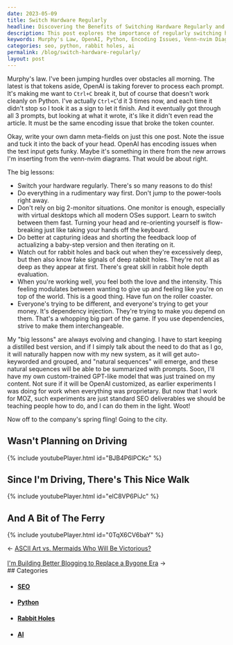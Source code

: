 ```yaml
---
date: 2023-05-09
title: Switch Hardware Regularly
headline: Discovering the Benefits of Switching Hardware Regularly and Exploring the City on a Spring Fling!
description: This post explores the importance of regularly switching hardware, as well as other lessons on working effectively. It also includes videos of a nice walk and a ferry ride as a reward for the hard work.
keywords: Murphy's Law, OpenAI, Python, Encoding Issues, Venn-nvim Diagrams, Switch Hardware Regularly, One Monitor, Virtual Desktops, Feedback Loop, Rabbit Holes, Iterating, Love and Intensity, Roller Coaster, Differentiation, Dependency Injection, Interchangeable, Natural Sequences, GPT-like Model, Custom-trained, SEO, MOZ, Spring Fling, City, Driving, Walk, Ferry
categories: seo, python, rabbit holes, ai
permalink: /blog/switch-hardware-regularly/
layout: post
---
```



Murphy's law. I've been jumping hurdles over obstacles all morning. The latest
is that tokens aside, OpenAI is taking forever to process each prompt. It's
making me want to `Ctrl+C` break it, but of course that doesn't work cleanly on
Python. I've actually `Ctrl+C`'d it 3 times now, and each time it didn't stop
so I took it as a sign to let it finish. And it eventually got through all 3
prompts, but looking at what it wrote, it's like it didn't even read the
article. It must be the same encoding issue that broke the token counter.

Okay, write your own damn meta-fields on just this one post. Note the issue and
tuck it into the back of your head. OpenAI has encoding issues when the text
input gets funky. Maybe it's something in there from the new arrows I'm
inserting from the venn-nvim diagrams. That would be about right.

The big lessons:

- Switch your hardware regularly. There's so many reasons to do this!
- Do everything in a rudimentary way first. Don't jump to the power-tools right
  away.
- Don't rely on big 2-monitor situations. One monitor is enough, especially
  with virtual desktops which all modern OSes support. Learn to switch between
  them fast. Turning your head and re-orienting yourself is flow-breaking
  just like taking your hands off the keyboard.
- Do better at capturing ideas and shorting the feedback loop of actualizing a
  baby-step version and then iterating on it.
- Watch out for rabbit holes and back out when they're excessively deep, but
  then also know fake signals of deep rabbit holes. They're not all as deep as
  they appear at first. There's great skill in rabbit hole depth evaluation.
- When you're working well, you feel both the love and the intensity. This
  feeling modulates between wanting to give up and feeling like you're on top
  of the world. This is a good thing. Have fun on the roller coaster.
- Everyone's trying to be different, and everyone's trying to get your money.
  It's dependency injection. They're trying to make you depend on them. That's
  a whopping big part of the game. If you use dependencies, strive to make them
  interchangeable.

My "big lessons" are always evolving and changing. I have to start keeping a
distilled best version, and if I simply talk about the need to do that as I go,
it will naturally happen now with my new system, as it will get auto-keyworded
and grouped, and "natural sequences" will emerge, and these natural sequences
will be able to be summarized with prompts. Soon, I'll have my own
custom-trained GPT-like model that was just trained on my content. Not sure if
it will be OpenAI customized, as earlier experiments I was doing for work when
everything was proprietary. But now that I work for MOZ, such experiments are
just standard SEO deliverables we should be teaching people how to do, and I
can do them in the light. Woot!

Now off to the company's spring fling! Going to the city.

## Wasn't Planning on Driving

{% include youtubePlayer.html id="BJB4P6lPCKc" %}

## Since I'm Driving, There's This Nice Walk

{% include youtubePlayer.html id="elC8VP6PiJc" %}

## And A Bit of The Ferry

{% include youtubePlayer.html id="0TqX6CV6baY" %}












<div class="arrow-links"><div class="post-nav-prev"><span class="arrow">&larr;&nbsp;</span><a href="/blog/ascii-art-vs-mermaids-who-will-be-victorious/">ASCII Art vs. Mermaids Who Will Be Victorious?</a></div> &nbsp; <div class="post-nav-next"><a href="/blog/i-m-building-better-blogging-to-replace-a-bygone-era/">I'm Building Better Blogging to Replace a Bygone Era</a><span class="arrow">&nbsp;&rarr;</span></div></div>
## Categories

<ul>
<li><h4><a href='/seo/'>SEO</a></h4></li>
<li><h4><a href='/python/'>Python</a></h4></li>
<li><h4><a href='/rabbit-holes/'>Rabbit Holes</a></h4></li>
<li><h4><a href='/ai/'>AI</a></h4></li></ul>